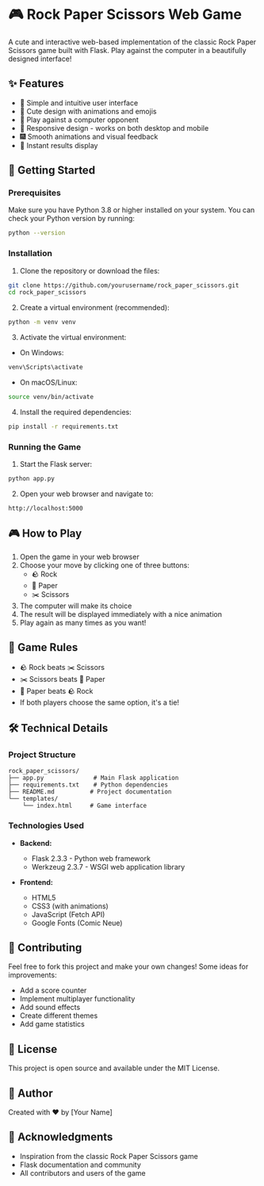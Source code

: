 # 🎮 Rock Paper Scissors Web Game

A cute and interactive web-based implementation of the classic Rock Paper Scissors game built with Flask. Play against the computer in a beautifully designed interface!

## ✨ Features

- 🎯 Simple and intuitive user interface
- 🎨 Cute design with animations and emojis
- 🤖 Play against a computer opponent
- 📱 Responsive design - works on both desktop and mobile
- 🎆 Smooth animations and visual feedback
- 🎯 Instant results display

## 🚀 Getting Started

### Prerequisites

Make sure you have Python 3.8 or higher installed on your system. You can check your Python version by running:
```bash
python --version
```

### Installation

1. Clone the repository or download the files:
```bash
git clone https://github.com/yourusername/rock_paper_scissors.git
cd rock_paper_scissors
```

2. Create a virtual environment (recommended):
```bash
python -m venv venv
```

3. Activate the virtual environment:
- On Windows:
```bash
venv\Scripts\activate
```
- On macOS/Linux:
```bash
source venv/bin/activate
```

4. Install the required dependencies:
```bash
pip install -r requirements.txt
```

### Running the Game

1. Start the Flask server:
```bash
python app.py
```

2. Open your web browser and navigate to:
```
http://localhost:5000
```

## 🎮 How to Play

1. Open the game in your web browser
2. Choose your move by clicking one of three buttons:
   - 🪨 Rock
   - 📄 Paper
   - ✂️ Scissors
3. The computer will make its choice
4. The result will be displayed immediately with a nice animation
5. Play again as many times as you want!

## 🎯 Game Rules

- 🪨 Rock beats ✂️ Scissors
- ✂️ Scissors beats 📄 Paper
- 📄 Paper beats 🪨 Rock
- If both players choose the same option, it's a tie!

## 🛠️ Technical Details

### Project Structure
```
rock_paper_scissors/
├── app.py              # Main Flask application
├── requirements.txt    # Python dependencies
├── README.md          # Project documentation
└── templates/
    └── index.html     # Game interface
```

### Technologies Used

- **Backend:**
  - Flask 2.3.3 - Python web framework
  - Werkzeug 2.3.7 - WSGI web application library

- **Frontend:**
  - HTML5
  - CSS3 (with animations)
  - JavaScript (Fetch API)
  - Google Fonts (Comic Neue)

## 🤝 Contributing

Feel free to fork this project and make your own changes! Some ideas for improvements:

- Add a score counter
- Implement multiplayer functionality
- Add sound effects
- Create different themes
- Add game statistics

## 📝 License

This project is open source and available under the MIT License.

## 👥 Author

Created with ❤️ by [Your Name]

## 🙏 Acknowledgments

- Inspiration from the classic Rock Paper Scissors game
- Flask documentation and community
- All contributors and users of the game
